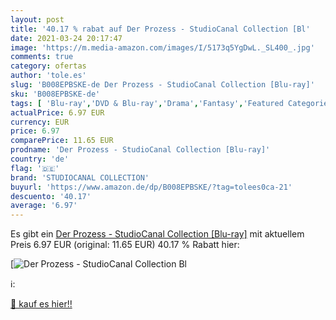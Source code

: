 ```yaml
---
layout: post
title: '40.17 % rabat auf Der Prozess - StudioCanal Collection [Bl'
date: 2021-03-24 20:17:47
image: 'https://m.media-amazon.com/images/I/5173q5YgDwL._SL400_.jpg'
comments: true
category: ofertas
author: 'tole.es'
slug: 'B008EPBSKE-de Der Prozess - StudioCanal Collection [Blu-ray]'
sku: 'B008EPBSKE-de'
tags: [ 'Blu-ray','DVD & Blu-ray','Drama','Fantasy','Featured Categories','Filme','Komödie & Unterhaltung','Krimi','Thriller','studiocanal collection', ]
actualPrice: 6.97 EUR
currency: EUR
price: 6.97
comparePrice: 11.65 EUR
prodname: 'Der Prozess - StudioCanal Collection [Blu-ray]'
country: 'de'
flag: '🇩🇪'
brand: 'STUDIOCANAL COLLECTION'
buyurl: 'https://www.amazon.de/dp/B008EPBSKE/?tag=tolees0ca-21'
descuento: '40.17'
average: '6.97'
---
```


Es gibt ein [Der Prozess - StudioCanal Collection [Blu-ray]](https://www.amazon.de/dp/B008EPBSKE/?tag=tolees0ca-21) mit aktuellem Preis 6.97 EUR (original: 11.65 EUR) 40.17 % Rabatt hier:

[![Der Prozess - StudioCanal Collection [Bl](https://m.media-amazon.com/images/I/5173q5YgDwL._SL400_.jpg)](https://www.amazon.de/dp/B008EPBSKE/?tag=tolees0ca-21)

ℹ️:


[🛒 kauf es hier!!](https://www.amazon.de/dp/B008EPBSKE/?tag=tolees0ca-21)
